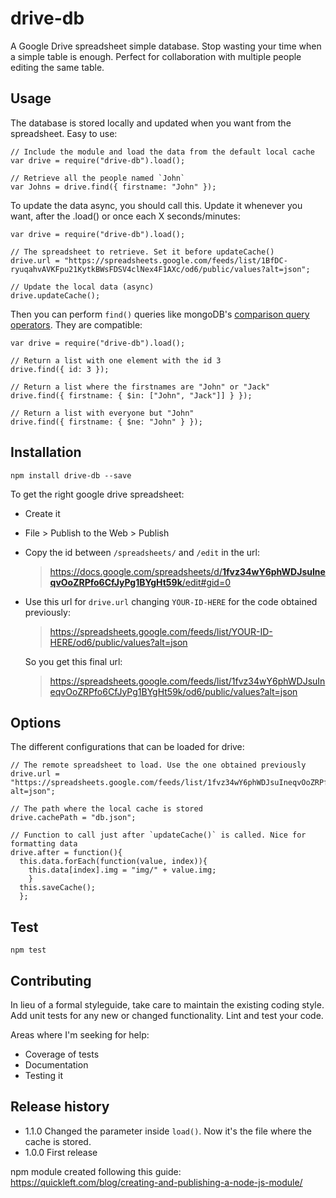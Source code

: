 # drive-db

A Google Drive spreadsheet simple database. Stop wasting your time when a simple table is enough. Perfect for collaboration with multiple people editing the same table.



## Usage

The database is stored locally and updated when you want from the spreadsheet. Easy to use:

    // Include the module and load the data from the default local cache
    var drive = require("drive-db").load();

    // Retrieve all the people named `John`
    var Johns = drive.find({ firstname: "John" });


To update the data async, you should call this. Update it whenever you want, after the .load() or once each X seconds/minutes:

    var drive = require("drive-db").load();

    // The spreadsheet to retrieve. Set it before updateCache()
    drive.url = "https://spreadsheets.google.com/feeds/list/1BfDC-ryuqahvAVKFpu21KytkBWsFDSV4clNex4F1AXc/od6/public/values?alt=json";
    
    // Update the local data (async)
    drive.updateCache();

Then you can perform `find()` queries like mongoDB's [comparison query operators](http://docs.mongodb.org/manual/reference/operator/query-comparison/). They are compatible:

    var drive = require("drive-db").load();

    // Return a list with one element with the id 3
    drive.find({ id: 3 });  

    // Return a list where the firstnames are "John" or "Jack"
    drive.find({ firstname: { $in: ["John", "Jack"]] } });

    // Return a list with everyone but "John"
    drive.find({ firstname: { $ne: "John" } });



## Installation

    npm install drive-db --save

To get the right google drive spreadsheet:

- Create it
- File > Publish to the Web > Publish
- Copy the id between `/spreadsheets/` and `/edit` in the url:
    
    > [https://docs.google.com/spreadsheets/d/<strong>1fvz34wY6phWDJsuIneqvOoZRPfo6CfJyPg1BYgHt59k</strong>/edit#gid=0](https://docs.google.com/spreadsheets/d/1fvz34wY6phWDJsuIneqvOoZRPfo6CfJyPg1BYgHt59k/edit#gid=0)

- Use this url for `drive.url` changing `YOUR-ID-HERE` for the code obtained previously:
    
    > https://spreadsheets.google.com/feeds/list/YOUR-ID-HERE/od6/public/values?alt=json

    So you get this final url:

    > https://spreadsheets.google.com/feeds/list/1fvz34wY6phWDJsuIneqvOoZRPfo6CfJyPg1BYgHt59k/od6/public/values?alt=json



## Options

The different configurations that can be loaded for drive:

    // The remote spreadsheet to load. Use the one obtained previously
    drive.url = "https://spreadsheets.google.com/feeds/list/1fvz34wY6phWDJsuIneqvOoZRPfo6CfJyPg1BYgHt59k/od6/public/values?alt=json";

    // The path where the local cache is stored
    drive.cachePath = "db.json";

    // Function to call just after `updateCache()` is called. Nice for formatting data
    drive.after = function(){
      this.data.forEach(function(value, index)){
        this.data[index].img = "img/" + value.img;
        }
      this.saveCache();
      };


## Test

    npm test

## Contributing

In lieu of a formal styleguide, take care to maintain the existing coding style.
Add unit tests for any new or changed functionality. Lint and test your code.

Areas where I'm seeking for help:

- Coverage of tests
- Documentation
- Testing it


## Release history

- 1.1.0 Changed the parameter inside `load()`. Now it's the file where the cache is stored.
- 1.0.0 First release


npm module created following this guide: https://quickleft.com/blog/creating-and-publishing-a-node-js-module/
